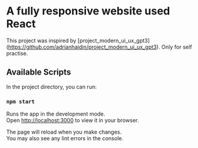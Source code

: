 # A fully responsive website used React

This project was inspired by [project_modern_ui_ux_gpt3] (https://github.com/adrianhajdin/project_modern_ui_ux_gpt3). Only for self practise.

## Available Scripts

In the project directory, you can run:

### `npm start`

Runs the app in the development mode.\
Open [http://localhost:3000](http://localhost:3000) to view it in your browser.

The page will reload when you make changes.\
You may also see any lint errors in the console.
